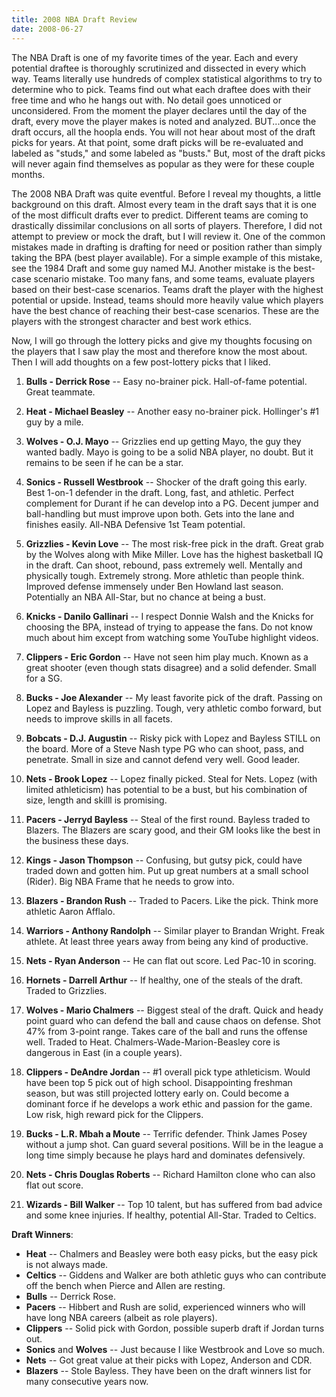 ```yaml
---
title: 2008 NBA Draft Review
date: 2008-06-27
---
```


The NBA Draft is one of my favorite times of the year. Each and every potential draftee is thoroughly scrutinized and dissected in every which way. Teams literally use hundreds of complex statistical algorithms to try to determine who to pick. Teams find out what each draftee does with their free time and who he hangs out with. No detail goes unnoticed or unconsidered. From the moment the player declares until the day of the draft, every move the player makes is noted and analyzed. BUT...once the draft occurs, all the hoopla ends. You will not hear about most of the draft picks for years. At that point, some draft picks will be re-evaluated and labeled as "studs," and some labeled as "busts." But, most of the draft picks will never again find themselves as popular as they were for these couple months.

The 2008 NBA Draft was quite eventful. Before I reveal my thoughts, a little background on this draft. Almost every team in the draft says that it is one of the most difficult drafts ever to predict. Different teams are coming to drastically dissimilar conclusions on all sorts of players. Therefore, I did not attempt to preview or mock the draft, but I will review it. One of the common mistakes made in drafting is drafting for need or position rather than simply taking the BPA (best player available). For a simple example of this mistake, see the 1984 Draft and some guy named MJ. Another mistake is the best-case scenario mistake. Too many fans, and some teams, evaluate players based on their best-case scenarios. Teams draft the player with the highest potential or upside. Instead, teams should more heavily value which players have the best chance of reaching their best-case scenarios. These are the players with the strongest character and best work ethics.

Now, I will go through the lottery picks and give my thoughts focusing on the players that I saw play the most and therefore know the most about. Then I will add thoughts on a few post-lottery picks that I liked.

1) **Bulls - Derrick Rose** -- Easy no-brainer pick. Hall-of-fame potential. Great teammate.

2) **Heat - Michael Beasley** -- Another easy no-brainer pick. Hollinger's #1 guy by a mile.

3) **Wolves - O.J. Mayo** -- Grizzlies end up getting Mayo, the guy they wanted badly. Mayo is going to be a solid NBA player, no doubt. But it remains to be seen if he can be a star.

4) **Sonics - Russell Westbrook** -- Shocker of the draft going this early. Best 1-on-1 defender in the draft. Long, fast, and athletic. Perfect complement for Durant if he can develop into a PG. Decent jumper and ball-handling but must improve upon both. Gets into the lane and finishes easily. All-NBA Defensive 1st Team potential.

5) **Grizzlies - Kevin Love** -- The most risk-free pick in the draft. Great grab by the Wolves along with Mike Miller. Love has the highest basketball IQ in the draft. Can shoot, rebound, pass extremely well. Mentally and physically tough. Extremely strong. More athletic than people think. Improved defense immensely under Ben Howland last season. Potentially an NBA All-Star, but no chance at being a bust.

6) **Knicks - Danilo Gallinari** -- I respect Donnie Walsh and the Knicks for choosing the BPA, instead of trying to appease the fans. Do not know much about him except from watching some YouTube highlight videos.

7) **Clippers - Eric Gordon** -- Have not seen him play much. Known as a great shooter (even though stats disagree) and a solid defender. Small for a SG.

8) **Bucks - Joe Alexander** -- My least favorite pick of the draft. Passing on Lopez and Bayless is puzzling. Tough, very athletic combo forward, but needs to improve skills in all facets.

9) **Bobcats - D.J. Augustin** -- Risky pick with Lopez and Bayless STILL on the board. More of a Steve Nash type PG who can shoot, pass, and penetrate. Small in size and cannot defend very well. Good leader.

10) **Nets - Brook Lopez** -- Lopez finally picked. Steal for Nets. Lopez (with limited athleticism) has potential to be a bust, but his combination of size, length and skilll is promising.

11) **Pacers - Jerryd Bayless** -- Steal of the first round. Bayless traded to Blazers. The Blazers are scary good, and their GM looks like the best in the business these days.

12) **Kings - Jason Thompson** -- Confusing, but gutsy pick, could have traded down and gotten him. Put up great numbers at a small school (Rider). Big NBA Frame that he needs to grow into.

13) **Blazers - Brandon Rush** -- Traded to Pacers. Like the pick. Think more athletic Aaron Afflalo.

14) **Warriors - Anthony Randolph** -- Similar player to Brandan Wright. Freak athlete. At least three years away from being any kind of productive.

21) **Nets - Ryan Anderson** -- He can flat out score. Led Pac-10 in scoring.

27) **Hornets - Darrell Arthur** -- If healthy, one of the steals of the draft. Traded to Grizzlies.

34) **Wolves - Mario Chalmers** -- Biggest steal of the draft. Quick and heady point guard who can defend the ball and cause chaos on defense. Shot 47% from 3-point range. Takes care of the ball and runs the offense well. Traded to Heat. Chalmers-Wade-Marion-Beasley core is dangerous in East (in a couple years).

35) **Clippers - DeAndre Jordan** -- #1 overall pick type athleticism. Would have been top 5 pick out of high school. Disappointing freshman season, but was still projected lottery early on. Could become a dominant force if he develops a work ethic and passion for the game. Low risk, high reward pick for the Clippers.

37) **Bucks - L.R. Mbah a Moute** -- Terrific defender. Think James Posey without a jump shot. Can guard several positions. Will be in the league a long time simply because he plays hard and dominates defensively.

40) **Nets - Chris Douglas Roberts** -- Richard Hamilton clone who can also flat out score.

47) **Wizards - Bill Walker** -- Top 10 talent, but has suffered from bad advice and some knee injuries. If healthy, potential All-Star. Traded to Celtics.

**Draft Winners**:
* **Heat** -- Chalmers and Beasley were both easy picks, but the easy pick is not always made.
* **Celtics** -- Giddens and Walker are both athletic guys who can contribute off the bench when Pierce and Allen are resting.
* **Bulls** -- Derrick Rose.
* **Pacers** -- Hibbert and Rush are solid, experienced winners who will have long NBA careers (albeit as role players).
* **Clippers** -- Solid pick with Gordon, possible superb draft if Jordan turns out.
* **Sonics** and **Wolves** -- Just because I like Westbrook and Love so much.
* **Nets** -- Got great value at their picks with Lopez, Anderson and CDR.
* **Blazers** -- Stole Bayless. They have been on the draft winners list for many consecutive years now. 

